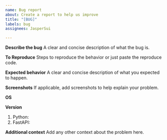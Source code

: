 ```yaml
---
name: Bug report
about: Create a report to help us improve
title: "[BUG]"
labels: bug
assignees: JasperSui

---
```


**Describe the bug**
A clear and concise description of what the bug is.

**To Reproduce**
Steps to reproduce the behavior or just paste the reproduce code. 

**Expected behavior**
A clear and concise description of what you expected to happen.

**Screenshots**
If applicable, add screenshots to help explain your problem.

**OS**

**Version**
1. Python:
2. FastAPI:

**Additional context**
Add any other context about the problem here.
